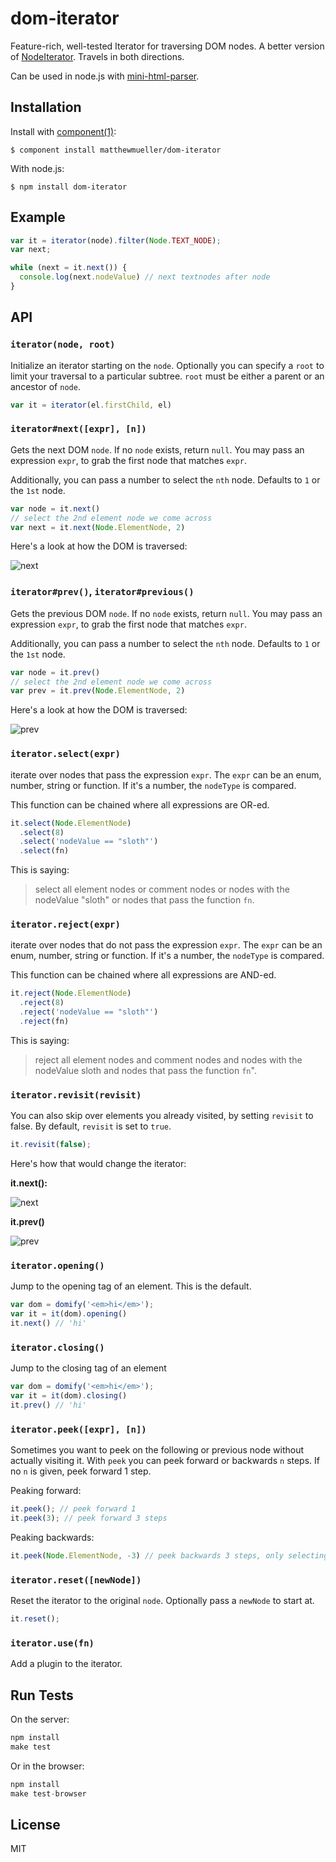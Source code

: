 
# dom-iterator

  Feature-rich, well-tested Iterator for traversing DOM nodes. A better version of [NodeIterator](https://developer.mozilla.org/en-US/docs/Web/API/NodeIterator). Travels in both directions.

  Can be used in node.js with [mini-html-parser](http://github.com/matthewmueller/mini-html-parser).

## Installation

  Install with [component(1)](http://component.io):

    $ component install matthewmueller/dom-iterator

  With node.js:

    $ npm install dom-iterator

## Example

```js
var it = iterator(node).filter(Node.TEXT_NODE);
var next;

while (next = it.next()) {
  console.log(next.nodeValue) // next textnodes after node
}
```

## API

### `iterator(node, root)`

Initialize an iterator starting on the `node`. Optionally you can
specify a `root` to limit your traversal to a particular subtree.
`root` must be either a parent or an ancestor of `node`.

```js
var it = iterator(el.firstChild, el)
```

### `iterator#next([expr], [n])`

Gets the next DOM `node`. If no `node` exists, return `null`.
You may pass an expression `expr`, to grab the first node that
matches `expr`.

Additionally, you can pass a number to select the `nth` node.
Defaults to `1` or the `1st` node.

```js
var node = it.next()
// select the 2nd element node we come across
var next = it.next(Node.ElementNode, 2)
```

Here's a look at how the DOM is traversed:

![next](https://i.cloudup.com/kl80e5axNP.png)

### `iterator#prev()`, `iterator#previous()`

Gets the previous DOM `node`. If no `node` exists, return `null`.
You may pass an expression `expr`, to grab the first node that
matches `expr`.

Additionally, you can pass a number to select the `nth` node.
Defaults to `1` or the `1st` node.

```js
var node = it.prev()
// select the 2nd element node we come across
var prev = it.prev(Node.ElementNode, 2)
```

Here's a look at how the DOM is traversed:

![prev](https://i.cloudup.com/EkaCyvdwvF.png)

### `iterator.select(expr)`

iterate over nodes that pass the expression `expr`. The `expr` can be an
enum, number, string or function. If it's a number, the `nodeType` is compared.

This function can be chained where all expressions are OR-ed.

```js
it.select(Node.ElementNode)
  .select(8)
  .select('nodeValue == "sloth"')
  .select(fn)
```

This is saying:

> select all element nodes or comment nodes
> or nodes with the nodeValue "sloth" or
> nodes that pass the function `fn`.

### `iterator.reject(expr)`

iterate over nodes that do not pass the expression `expr`. The `expr` can be an
enum, number, string or function. If it's a number, the `nodeType` is compared.

This function can be chained where all expressions are AND-ed.

```js
it.reject(Node.ElementNode)
  .reject(8)
  .reject('nodeValue == "sloth"')
  .reject(fn)
```

This is saying:

> reject all element nodes and comment nodes
> and nodes with the nodeValue sloth and
> nodes that pass the function `fn`".

### `iterator.revisit(revisit)`

You can also skip over elements you already visited, by setting `revisit` to false. By default, `revisit` is set to `true`.

```js
it.revisit(false);
```

Here's how that would change the iterator:

**it.next():**

![next](https://i.cloudup.com/VX6BbZEuzf.png)

**it.prev()**

![prev](https://i.cloudup.com/NEKe6F4EUX.png)

### `iterator.opening()`

Jump to the opening tag of an element. This is the default.

```js
var dom = domify('<em>hi</em>');
var it = it(dom).opening()
it.next() // 'hi'
```

### `iterator.closing()`

Jump to the closing tag of an element

```js
var dom = domify('<em>hi</em>');
var it = it(dom).closing()
it.prev() // 'hi'
```

### `iterator.peek([expr], [n])`

Sometimes you want to peek on the following or previous node without actually visiting it. With `peek` you can peek forward or backwards `n` steps. If no `n` is given, peek forward 1 step.

Peaking forward:

```js
it.peek(); // peek forward 1
it.peek(3); // peek forward 3 steps
```

Peaking backwards:

```js
it.peek(Node.ElementNode, -3) // peek backwards 3 steps, only selecting element nodes
```

### `iterator.reset([newNode])`

Reset the iterator to the original `node`. Optionally pass a `newNode` to start at.

```js
it.reset();
```

### `iterator.use(fn)`

Add a plugin to the iterator.

## Run Tests

On the server:

```js
npm install
make test
```

Or in the browser:

```js
npm install
make test-browser
```

## License

  MIT
